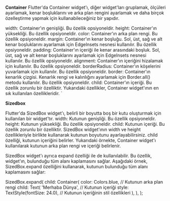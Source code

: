 
**Container**
Flutter'da Container widget'ı, diğer widget'ları gruplamak, ölçüleri ayarlamak, kenar boşluklarını ve arka plan rengini ayarlamak ve daha birçok özelleştirme yapmak için kullanabileceğiniz bir yapıdır.

width: Container'ın genişliği. Bu özellik opsiyoneldir.
height: Container'ın yüksekliği. Bu özellik opsiyoneldir.
color: Container'ın arka plan rengi. Bu özellik opsiyoneldir.
margin: Container'ın kenar boşluğu. Sol, üst, sağ ve alt kenar boşluklarını ayarlamak için EdgeInsets nesnesi kullanılır. Bu özellik opsiyoneldir.
padding: Container'ın içeriği ile kenar arasındaki boşluk. Sol, üst, sağ ve alt kenar boşluklarını ayarlamak için EdgeInsets nesnesi kullanılır. Bu özellik opsiyoneldir.
alignment: Container'ın içeriğini hizalamak için kullanılır. Bu özellik opsiyoneldir.
borderRadius: Container'ın köşelerini yuvarlamak için kullanılır. Bu özellik opsiyoneldir.
border: Container'ın kenarlık çizgisi. Kenarlık rengi ve kalınlığını ayarlamak için Border.all() metodu kullanılır. Bu özellik opsiyoneldir.
child: Container'ın içeriği. Bu özellik zorunlu bir özelliktir.
Yukarıdaki özellikler, Container widget'ının en sık kullanılan özellikleridir. `

**Sizedbox**

Flutter'da SizedBox widget'ı, belirli bir boyutta boş bir kutu oluşturmak için kullanılan bir widget'tır.
width: Kutunun genişliği. Bu özellik opsiyoneldir.
height: Kutunun yüksekliği. Bu özellik opsiyoneldir.
child: Kutunun içeriği. Bu özellik zorunlu bir özelliktir.
SizedBox widget'ının width ve height özellikleriyle birlikte kullanarak kutunun boyutunu ayarlayabilirsiniz. child özelliği, kutunun içeriğini belirler. Yukarıdaki örnekte, Container widget'ı kullanılarak kutunun arka plan rengi ve içeriği belirlenir.

SizedBox widget'ı ayrıca expand özelliği ile de kullanılabilir. Bu özellik, widget'ın, bulunduğu tüm alanı kaplamasını sağlar. Aşağıdaki örnek, SizedBox.expand özelliğini kullanarak, kutunun bulunduğu tüm alanı kaplamasını sağlar:

SizedBox.expand(
  child: Container(
    color: Colors.blue, // Kutunun arka plan rengi
    child: Text(
      'Merhaba Dünya', // Kutunun içeriği
      style: TextStyle(fontSize: 24.0), // Kutunun içeriğinin stil özellikleri
    ),
  ),
);

